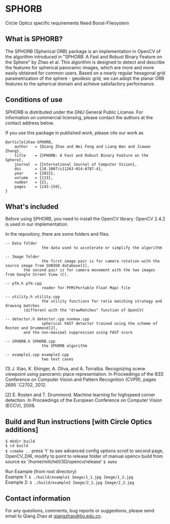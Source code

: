 # SPHORB

Circle Optics specific requirements
Need Boost-Filesystem

What is SPHORB?
----------------

The SPHORB (Spherical ORB) package is an implementation in OpenCV of the algorithm 
introduced in "SPHORB: A Fast and Robust Binary Feature on the Sphere" by Zhao et al.
This algorithm is designed to detect and describe the features for spherical panoramic 
images, which are more and more easily obtained for common users. Based on a nearly 
regular hexagonal grid parametrization of the sphere - geodesic grid, we can adopt the 
planar ORB features to the spherical domain and achieve satisfactory performance.


Conditions of use
-----------------

SPHORB is distributed under the GNU General Public License.  For information on 
commercial licensing, please contact the authors at the contact address below.

If you use this package in published work, please cite our work as
```
@article{zhao-SPHORB,
    author   = {Qiang Zhao and Wei Feng and Liang Wan and Jiawan Zhang},
    title    = {SPHORB: A Fast and Robust Binary Feature on the Sphere},
    journal  = {International Journal of Computer Vision},
    doi      = {10.1007/s11263-014-0787-4},
    year     = {2015},
    volume   = {113},
    number   = {2},
    pages    = {143-159},
}
```

What's included
---------------

Before using SPHORB, you need to install the OpenCV library. 
OpenCV 2.4.2 is used in our implementation.

In the repository, there are some folders and files.
    
    -- Data folder
                    the data used to accelerate or simplify the algorithm

    -- Image folder
                    the first image pair is for camera rotation with the source image from SUN360 database[1], 
            the second pair is for camera movement with the two images from Google Street View (C).

    -- pfm.h pfm.cpp
                    reader for PFM(Portable Float Map) file

    -- utility.h utility.cpp
                    the utility functions for ratio matching strategy and drawing matches
            (different with the "drawMatches" function of OpenCV)

    -- detector.h detector.cpp nonmax.cpp
                    spherical FAST detector trained using the scheme of Rosten and Drummond[2], 
            and the non-maximal suppression using FAST score

    -- SPHORB.h SPHORB.cpp
                    the SPHORB algorithm

    -- example1.cpp example2.cpp
                    two test cases



[1] J. Xiao, K. Ehinger, A. Oliva, and A. Torralba. Recognizing scene viewpoint 
    using panoramic place representation. In Proceedings of the IEEE Conference 
    on Computer Vision and Pattern Recognition (CVPR), pages 2695¨C2702, 2012.

[2] E. Rosten and T. Drummond. Machine learning for highspeed corner detection. 
    In Proceedings of the European Conference on Computer Vision (ECCV), 2006.

Build and Run instructions [with Circle Optics additions]
---------------
`$ mkdir build`  
`$ cd build`  
`$ ccmake ..` 
    press 't' to see advanced config options
    scroll to second page, OpenCV_DIR, modify to point to release folder of manual opencv build from source ex '/home/mitchell/3D/opencv/release'
`$ make`  

Run Example (from root directory)   
Example 1: `$ ./build/example1 Image/1_1.jpg Image/1_2.jpg`  
Example 2: `$ ./build/example2 Image/2_1.jpg Image/2_2.jpg`  

Contact information
-------------------

For any questions, comments, bug reports or suggestions, 
please send email to Qiang Zhao at qiangzhao@tju.edu.cn.

